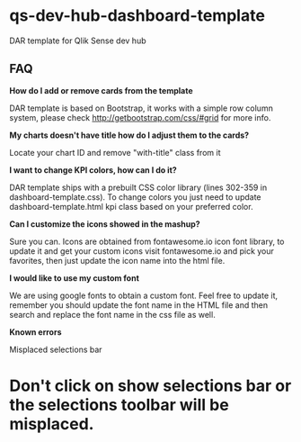 # qs-dev-hub-dashboard-template
DAR template for Qlik Sense dev hub


## FAQ

**How do I add or remove cards from the template**

DAR template is based on Bootstrap, it works with a simple row column system, please check http://getbootstrap.com/css/#grid for more info.

**My charts doesn't have title how do I adjust them to the cards?**

Locate your chart ID and remove "with-title" class from it

**I want to change KPI colors, how can I do it?**

DAR template ships with a prebuilt CSS color library (lines 302-359 in dashboard-template.css). To change colors you just need to update dashboard-template.html kpi class based on your preferred color.

**Can I customize the icons showed in the mashup?**

Sure you can. Icons are obtained from fontawesome.io icon font library, to update it and get your custom icons visit fontawesome.io and pick your favorites, then just update the icon name into the html file.

**I would like to use my custom font**

We are using google fonts to obtain a custom font. Feel free to update it, remember you should update the font name in the HTML file and then search and replace the font name in the css file as well.


**Known errors**

Misplaced selections bar
# Don't click on show selections bar or the selections toolbar will be misplaced.
